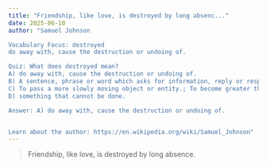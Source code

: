 ```yaml
---
title: "Friendship, like love, is destroyed by long absenc..."
date: 2025-06-10
author: "Samuel Johnson

Vocabulary Focus: destroyed
do away with, cause the destruction or undoing of.

Quiz: What does destroyed mean?
A) do away with, cause the destruction or undoing of.
B) A sentence, phrase or word which asks for information, reply or response; an interrogative.; A subject or topic for consideration or investigation.
C) To pass a more slowly moving object or entity.; To become greater than something else
D) something that cannot be done.

Answer: A) do away with, cause the destruction or undoing of.


Learn about the author: https://en.wikipedia.org/wiki/Samuel_Johnson"
---
```


> Friendship, like love, is destroyed by long absence.
